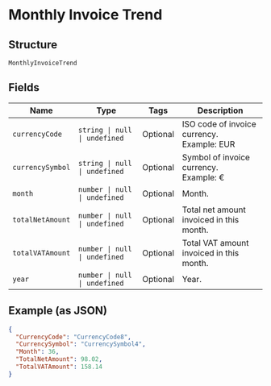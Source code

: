 
# Monthly Invoice Trend

## Structure

`MonthlyInvoiceTrend`

## Fields

| Name | Type | Tags | Description |
|  --- | --- | --- | --- |
| `currencyCode` | `string \| null \| undefined` | Optional | ISO code of invoice currency.<br>Example: EUR |
| `currencySymbol` | `string \| null \| undefined` | Optional | Symbol of invoice currency.<br>Example: € |
| `month` | `number \| null \| undefined` | Optional | Month. |
| `totalNetAmount` | `number \| null \| undefined` | Optional | Total net amount invoiced in this month. |
| `totalVATAmount` | `number \| null \| undefined` | Optional | Total VAT amount invoiced in this month. |
| `year` | `number \| null \| undefined` | Optional | Year. |

## Example (as JSON)

```json
{
  "CurrencyCode": "CurrencyCode8",
  "CurrencySymbol": "CurrencySymbol4",
  "Month": 36,
  "TotalNetAmount": 98.02,
  "TotalVATAmount": 158.14
}
```

